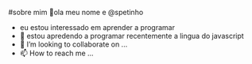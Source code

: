 #sobre mim
👋ola meu nome e @spetinho
- eu estou interessado em aprender a programar 
- 🌱 estou apredendo a programar recentemente a lingua do javascript
- 💞️ I’m looking to collaborate on ...
- 📫 How to reach me ...

<!---
spetinho/spetinho is a ✨ special ✨ repository because its `README.md` (this file) appears on your GitHub profile.
You can click the Preview link to take a look at your changes.
--->
